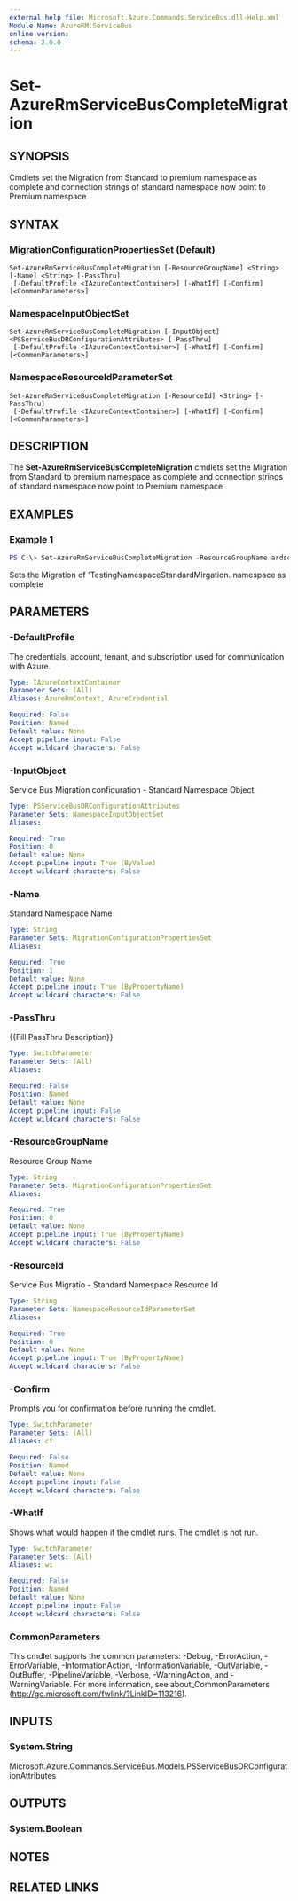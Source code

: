 ```yaml
---
external help file: Microsoft.Azure.Commands.ServiceBus.dll-Help.xml
Module Name: AzureRM.ServiceBus
online version:
schema: 2.0.0
---
```


# Set-AzureRmServiceBusCompleteMigration

## SYNOPSIS
Cmdlets set the Migration from Standard to premium namespace as complete and connection strings of standard namespace now point to Premium namespace

## SYNTAX

### MigrationConfigurationPropertiesSet (Default)
```
Set-AzureRmServiceBusCompleteMigration [-ResourceGroupName] <String> [-Name] <String> [-PassThru]
 [-DefaultProfile <IAzureContextContainer>] [-WhatIf] [-Confirm] [<CommonParameters>]
```

### NamespaceInputObjectSet
```
Set-AzureRmServiceBusCompleteMigration [-InputObject] <PSServiceBusDRConfigurationAttributes> [-PassThru]
 [-DefaultProfile <IAzureContextContainer>] [-WhatIf] [-Confirm] [<CommonParameters>]
```

### NamespaceResourceIdParameterSet
```
Set-AzureRmServiceBusCompleteMigration [-ResourceId] <String> [-PassThru]
 [-DefaultProfile <IAzureContextContainer>] [-WhatIf] [-Confirm] [<CommonParameters>]
```

## DESCRIPTION
The **Set-AzureRmServiceBusCompleteMigration** cmdlets set the Migration from Standard to premium namespace as complete and connection strings of standard namespace now point to Premium namespace

## EXAMPLES

### Example 1
```powershell
PS C:\> Set-AzureRmServiceBusCompleteMigration -ResourceGroupName ardsouza-testRG -Name TestingNamespaceStandardMirgation
```

Sets the Migration of 'TestingNamespaceStandardMirgation. namespace as complete

## PARAMETERS

### -DefaultProfile
The credentials, account, tenant, and subscription used for communication with Azure.

```yaml
Type: IAzureContextContainer
Parameter Sets: (All)
Aliases: AzureRmContext, AzureCredential

Required: False
Position: Named
Default value: None
Accept pipeline input: False
Accept wildcard characters: False
```

### -InputObject
Service Bus Migration configuration - Standard Namespace Object

```yaml
Type: PSServiceBusDRConfigurationAttributes
Parameter Sets: NamespaceInputObjectSet
Aliases:

Required: True
Position: 0
Default value: None
Accept pipeline input: True (ByValue)
Accept wildcard characters: False
```

### -Name
Standard Namespace Name

```yaml
Type: String
Parameter Sets: MigrationConfigurationPropertiesSet
Aliases:

Required: True
Position: 1
Default value: None
Accept pipeline input: True (ByPropertyName)
Accept wildcard characters: False
```

### -PassThru
{{Fill PassThru Description}}

```yaml
Type: SwitchParameter
Parameter Sets: (All)
Aliases:

Required: False
Position: Named
Default value: None
Accept pipeline input: False
Accept wildcard characters: False
```

### -ResourceGroupName
Resource Group Name

```yaml
Type: String
Parameter Sets: MigrationConfigurationPropertiesSet
Aliases:

Required: True
Position: 0
Default value: None
Accept pipeline input: True (ByPropertyName)
Accept wildcard characters: False
```

### -ResourceId
Service Bus Migratio - Standard Namespace Resource Id

```yaml
Type: String
Parameter Sets: NamespaceResourceIdParameterSet
Aliases:

Required: True
Position: 0
Default value: None
Accept pipeline input: True (ByPropertyName)
Accept wildcard characters: False
```

### -Confirm
Prompts you for confirmation before running the cmdlet.

```yaml
Type: SwitchParameter
Parameter Sets: (All)
Aliases: cf

Required: False
Position: Named
Default value: None
Accept pipeline input: False
Accept wildcard characters: False
```

### -WhatIf
Shows what would happen if the cmdlet runs.
The cmdlet is not run.

```yaml
Type: SwitchParameter
Parameter Sets: (All)
Aliases: wi

Required: False
Position: Named
Default value: None
Accept pipeline input: False
Accept wildcard characters: False
```

### CommonParameters
This cmdlet supports the common parameters: -Debug, -ErrorAction, -ErrorVariable, -InformationAction, -InformationVariable, -OutVariable, -OutBuffer, -PipelineVariable, -Verbose, -WarningAction, and -WarningVariable.
For more information, see about_CommonParameters (http://go.microsoft.com/fwlink/?LinkID=113216).

## INPUTS

### System.String
Microsoft.Azure.Commands.ServiceBus.Models.PSServiceBusDRConfigurationAttributes


## OUTPUTS

### System.Boolean


## NOTES

## RELATED LINKS

